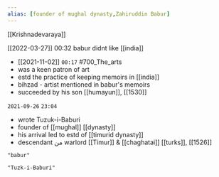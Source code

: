 ```yaml
---
alias: [founder of mughal dynasty,Zahiruddin Babur]
---
```

[[Krishnadevaraya]]

[[2022-03-27]] 00:32
babur didnt like [[india]]

- [[2021-11-02]] `00:17` #700_The_arts 
- was a keen patron of art
- estd the practice of keeping memoirs in [[india]]
- bihzad - artist mentioned in babur's memoirs
- succeeded by his son [[humayun]], [[1530]]

`2021-09-26` `23:04`
- wrote Tuzuk-i-Baburi
- founder of [[mughal]] [[dynasty]]
- his arrival led to estd of [[timurid dynasty]]
- descendant من warlord [[Timur]] & [[chaghatai]] [[turks]], [[1526]]
```query 2021-09-26 23:04
"babur"
```

```query 2021-10-12 23:39
"Tuzk-i-Baburi"
```